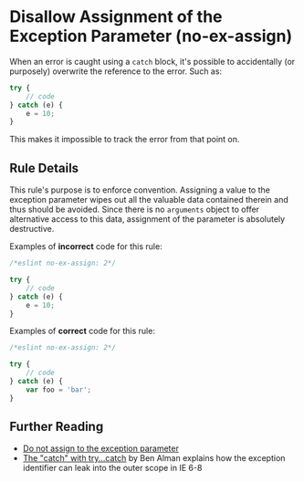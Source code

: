 # Disallow Assignment of the Exception Parameter (no-ex-assign)

When an error is caught using a `catch` block, it's possible to accidentally (or purposely) overwrite the reference to the error. Such as:

```js
try {
    // code
} catch (e) {
    e = 10;
}
```

This makes it impossible to track the error from that point on.


## Rule Details

This rule's purpose is to enforce convention. Assigning a value to the exception parameter wipes out all the valuable data contained therein and thus should be avoided. Since there is no `arguments` object to offer alternative access to this data, assignment of the parameter is absolutely destructive.

Examples of **incorrect** code for this rule:

```js
/*eslint no-ex-assign: 2*/

try {
    // code
} catch (e) {
    e = 10;
}
```

Examples of **correct** code for this rule:

```js
/*eslint no-ex-assign: 2*/

try {
    // code
} catch (e) {
    var foo = 'bar';
}
```

## Further Reading

* [Do not assign to the exception parameter](http://jslinterrors.com/do-not-assign-to-the-exception-parameter/)
* [The "catch" with try...catch](http://weblog.bocoup.com/the-catch-with-try-catch/) by Ben Alman explains how the exception identifier can leak into the outer scope in IE 6-8
